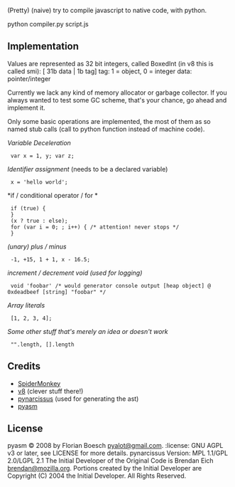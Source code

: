 (Pretty) (naive) try to compile javascript to native code, with python.

python compiler.py script.js

Implementation
-------------
Values are represented as 32 bit integers, called BoxedInt (in v8 this is called smi):
    [ 31b data | 1b tag]
    tag: 1 = object, 0 = integer
    data: pointer/integer

Currently we lack any kind of memory allocator or garbage collector.
If you always wanted to test some GC scheme, that's your chance, go ahead and implement it.

Only some basic operations are implemented, the most of them as so named stub calls
(call to python function instead of machine code).

*Variable Deceleration*

     var x = 1, y; var z;

*Identifier assignment* (needs to be a declared variable)

     x = 'hello world';

*if / conditional operator / for *

     if (true) {
     }
     (x ? true : else);
     for (var i = 0; ; i++) { /* attention! never stops */
     }

*(unary) plus / minus*

     -1, +15, 1 + 1, x - 16.5;

*increment / decrement*
*void (used for logging)*

     void 'foobar' /* would generator console output [heap object] @ 0xdeadbeef [string] "foobar" */

*Array literals*

     [1, 2, 3, 4];

*Some other stuff that's merely an idea or doesn't work*

     "".length, [].length

Credits
-------
- [SpiderMonkey](https://wiki.mozilla.org/JavaScript:Home_Page)
- [v8](http://code.google.com/p/v8/) (clever stuff there!)
- [pynarcissus](http://code.google.com/p/pynarcissus/) (used for generating the ast)
- [pyasm](http://codeflow.org/entries/2009/jul/31/pyasm-python-x86-assembler/)

License
-------
pyasm
    :copyright: 2008 by Florian Boesch <pyalot@gmail.com>.
    :license: GNU AGPL v3 or later, see LICENSE for more details.
pynarcissus
    Version: MPL 1.1/GPL 2.0/LGPL 2.1
    The Initial Developer of the Original Code is
    Brendan Eich <brendan@mozilla.org>.
    Portions created by the Initial Developer are Copyright (C) 2004
    the Initial Developer. All Rights Reserved.

